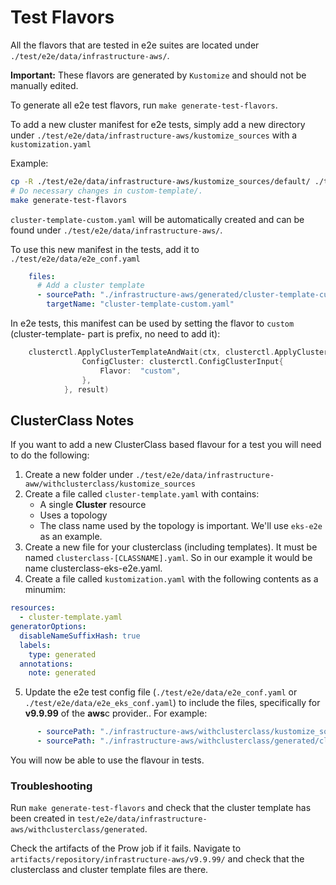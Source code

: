 # Test Flavors

All the flavors that are tested in e2e suites are located under `./test/e2e/data/infrastructure-aws/`.

**Important:** These flavors are generated by `Kustomize` and should not be manually edited.

To generate all e2e test flavors, run `make generate-test-flavors`.

To add a new cluster manifest for e2e tests, simply add a new directory under `./test/e2e/data/infrastructure-aws/kustomize_sources` with a `kustomization.yaml`

Example:
```bash
cp -R ./test/e2e/data/infrastructure-aws/kustomize_sources/default/ ./test/e2e/data/infrastructure-aws/kustomize_sources/custom-template/
# Do necessary changes in custom-template/.
make generate-test-flavors
```
`cluster-template-custom.yaml` will be automatically created and can be found under `./test/e2e/data/infrastructure-aws/`.

To use this new manifest in the tests, add it to `./test/e2e/data/e2e_conf.yaml`
```yaml
    files:
      # Add a cluster template
      - sourcePath: "./infrastructure-aws/generated/cluster-template-custom.yaml"
        targetName: "cluster-template-custom.yaml"
```

In e2e tests, this manifest can be used by setting the flavor to `custom` (cluster-template- part is prefix, no need to add it):
```go
	clusterctl.ApplyClusterTemplateAndWait(ctx, clusterctl.ApplyClusterTemplateAndWaitInput{
				ConfigCluster: clusterctl.ConfigClusterInput{
					Flavor:  "custom",
				},
			}, result)
```

## ClusterClass Notes

If you want to add a new ClusterClass based flavour for a test you will need to do the following:

1. Create a new folder under `./test/e2e/data/infrastructure-aww/withclusterclass/kustomize_sources`
2. Create a file called `cluster-template.yaml` with contains:
	- A single **Cluster** resource
	- Uses a topology
	- The class name used by the topology is important. We'll use `eks-e2e` as an example.
3. Create a new file for your clusterclass (including templates). It must be named `clusterclass-[CLASSNAME].yaml`. So in our example it would be name clusterclass-eks-e2e.yaml.
4. Create a file called `kustomization.yaml` with the following contents as a minumim:

```yaml
resources:
  - cluster-template.yaml
generatorOptions:
  disableNameSuffixHash: true
  labels:
    type: generated
  annotations:
    note: generated
```

5. Update the e2e test config file (`./test/e2e/data/e2e_conf.yaml` or `./test/e2e/data/e2e_eks_conf.yaml`) to include the files, specifically for **v9.9.99** of the **aws**c provider.. For example:

```yaml
      - sourcePath: "./infrastructure-aws/withclusterclass/kustomize_sources/eks-clusterclass/clusterclass-eks-e2e.yaml"
      - sourcePath: "./infrastructure-aws/withclusterclass/generated/cluster-template-eks-clusterclass.yaml"
```

You will now be able to use the flavour in tests.

### Troubleshooting

Run `make generate-test-flavors` and check that the cluster template has been created in `test/e2e/data/infrastructure-aws/withclusterclass/generated`.

Check the artifacts of the Prow job if it fails. Navigate to `artifacts/repository/infrastructure-aws/v9.9.99/` and check that the clusterclass and cluster template files are there.
